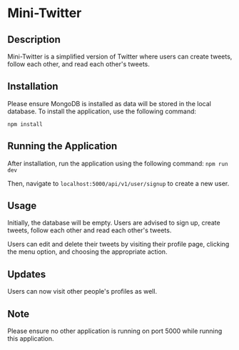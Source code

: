 # Mini-Twitter 

## Description
Mini-Twitter is a simplified version of Twitter where users can create tweets, follow each other, and read each other's tweets. 

## Installation
Please ensure MongoDB is installed as data will be stored in the local database. To install the application, use the following command:

`npm install`

## Running the Application
After installation, run the application using the following command:
`npm run dev`

Then, navigate to `localhost:5000/api/v1/user/signup` to create a new user. 

## Usage
Initially, the database will be empty. Users are advised to sign up, create tweets, follow each other and read each other's tweets. 

Users can edit and delete their tweets by visiting their profile page, clicking the menu option, and choosing the appropriate action. 

## Updates
Users can now visit other people's profiles as well. 

## Note
Please ensure no other application is running on port 5000 while running this application. 



